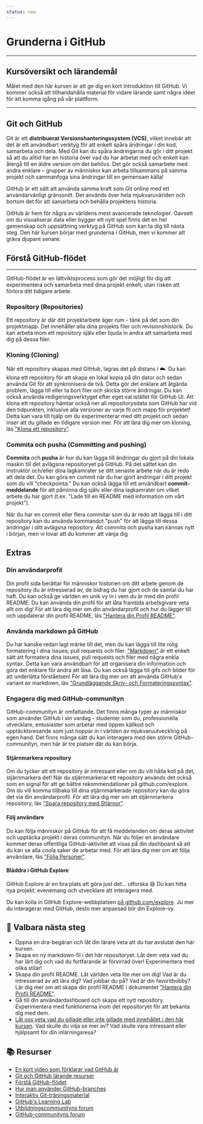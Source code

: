```yaml
---
status: new
---
```


# Grunderna i GitHub

---
## Kursöversikt och lärandemål

Målet med den här kursen är att ge dig en kort introduktion till GitHub. Vi kommer också att tillhandahålla material för vidare lärande samt några idéer för att komma igång på vår plattform.

---
## Git och GitHub

Git är ett **distribuerat Versionshanteringssystem (VCS)**, vilket innebär att det är ett användbart verktyg för att enkelt spåra ändringar i din kod, samarbeta och dela. Med Git kan du spåra ändringarna du gör i ditt projekt så att du alltid har en historia över vad du har arbetat med och enkelt kan återgå till en äldre version om det behövs. Det gör också samarbete med andra enklare – grupper av människor kan arbeta tillsammans på samma projekt och sammanfoga sina ändringar till en gemensam källa!

GitHub är ett sätt att använda samma kraft som Git online med ett användarvänligt gränssnitt. Det används över hela mjukvaruvärlden och bortom det för att samarbeta och behålla projektens historia.

GitHub är hem för några av världens mest avancerade teknologier. Oavsett om du visualiserar data eller bygger ett nytt spel finns det en hel gemenskap och uppsättning verktyg på GitHub som kan ta dig till nästa steg. Den här kursen börjar med grunderna i GitHub, men vi kommer att gräva djupare senare.

## Förstå GitHub-flödet
---
GitHub-flödet är en lättviktsprocess som gör det möjligt för dig att experimentera och samarbeta med dina projekt enkelt, utan risken att förlora ditt tidigare arbete.

### Repository (Repositories)

Ett repository är där ditt projektarbete äger rum - tänk på det som din projektmapp. Det innehåller alla dina projekts filer och revisionshistorik. Du kan arbeta inom ett repository själv eller bjuda in andra att samarbeta med dig på dessa filer.

### Kloning (Cloning)

När ett repository skapas med GitHub, lagras det på distans i ☁️. Du kan klona ett repository för att skapa en lokal kopia på din dator och sedan använda Git för att synkronisera de två. Detta gör det enklare att åtgärda problem, lägga till eller ta bort filer och skicka större ändringar. Du kan också använda redigeringsverktyget efter eget val istället för GitHub UI. Att klona ett repository hämtar också ner all repositorysdata som GitHub har vid den tidpunkten, inklusive alla versioner av varje fil och mapp för projektet! Detta kan vara till hjälp om du experimenterar med ditt projekt och sedan inser att du gillade en tidigare version mer. För att lära dig mer om kloning, läs ["Klona ett repository"](https://docs.github.com/en/github/creating-cloning-and-archiving-repositories/cloning-a-repository).

### Commita och pusha (Committing and pushing)

**Commita** och **pusha** är hur du kan lägga till ändringar du gjort på din lokala maskin till det avlägsna repositoryet på GitHub. På det sättet kan din instruktör och/eller dina lagkamrater se ditt senaste arbete när du är redo att dela det. Du kan göra en commit när du har gjort ändringar i ditt projekt som du vill "checkpointa." Du kan också lägga till ett användbart **commit-meddelande** för att påminna dig själv eller dina lagkamrater om vilket arbete du har gjort (t.ex. "Lade till en README med information om vårt projekt").

När du har en commit eller flera commitar som du är redo att lägga till i ditt repository kan du använda kommandot "push" för att lägga till dessa ändringar i ditt avlägsna repository. Att commita och pusha kan kännas nytt i början, men vi lovar att du kommer att vänja dig 

## Extras

### Din användarprofil

Din profil sida berättar för människor historien om ditt arbete genom de repository du är intresserad av, de bidrag du har gjort och de samtal du har haft. Du kan också ge världen en unik vy in i vem du är med din profil README. Du kan använda din profil för att låta framtida arbetsgivare veta allt om dig! För att lära dig mer om din användarprofil och hur du lägger till och uppdaterar din profil README, läs ["Hantera din Profil README"](https://docs.github.com/en/github/setting-up-and-managing-your-github-profile/managing-your-profile-readme).

### Använda markdown på GitHub

Du har kanske redan lagt märke till det, men du kan lägga till lite rolig formatering i dina issues, pull requests och filer. ["Markdown"](https://guides.github.com/features/mastering-markdown/) är ett enkelt sätt att formatera dina issues, pull requests och filer med några enkla syntax. Detta kan vara användbart för att organisera din information och göra det enklare för andra att läsa. Du kan också lägga till gifs och bilder för att underlätta förståelsen! För att lära dig mer om att använda GitHub's variant av markdown, läs ["Grundläggande Skriv- och Formateringssyntax"](https://docs.github.com/en/github/writing-on-github/basic-writing-and-formatting-syntax).

### Engagera dig med GitHub-communityn

GitHub-communityn är omfattande. Det finns många typer av människor som använder GitHub i sin vardag - studenter som du, professionella utvecklare, entusiaster som arbetar med öppen källkod och upptäcktsresande som just hoppar in i världen av mjukvaruutveckling på egen hand. Det finns många sätt du kan interagera med den större GitHub-communityn, men här är tre platser där du kan börja.

#### Stjärnmarkera repository

Om du tycker att ett repository är intressant eller om du vill hålla koll på det, stjärnmarkera det! När du stjärnmarkerar ett repository används det också som en signal för att ge bättre rekommendationer på github.com/explore. Om du vill komma tillbaka till dina stjärnmarkerade repository kan du göra det via din användarprofil. För att lära dig mer om att stjärnmarkera repository, läs ["Spara repository med Stjärnor"](https://docs.github.com/en/github/getting-started-with-github/saving-repositories-with-stars).

#### Följ användare

Du kan följa människor på GitHub för att få meddelanden om deras aktivitet och upptäcka projekt i deras communityn. När du följer en användare kommer deras offentliga GitHub-aktivitet att visas på din dashboard så att du kan se alla coola saker de arbetar med. För att lära dig mer om att följa användare, läs ["Följa Personer"](https://docs.github.com/en/github/getting-started-with-github/following-people).

#### Bläddra i GitHub Explore

GitHub Explore är en bra plats att göra just det... utforska :smile: Du kan hitta nya projekt, evenemang och utvecklare att interagera med.

Du kan kolla in GitHub Explore-webbplatsen [på github.com/explore](https://github.com/explore). Ju mer du interagerar med GitHub, desto mer anpassad blir din Explore-vy.

## 📝 Valbara nästa steg

* Öppna en dra-begäran och låt din lärare veta att du har avslutat den här kursen.
* Skapa en ny markdown-fil i det här repositoryet. Låt dem veta vad du har lärt dig och vad du fortfarande är förvirrad över! Experimentera med olika stilar!
* Skapa din profil README. Låt världen veta lite mer om dig! Vad är du intresserad av att lära dig? Vad jobbar du på? Vad är din favorithobby? Lär dig mer om att skapa din profil README i dokumentet ["Hantera din Profil README"](https://docs.github.com/en/github/setting-up-and-managing-your-github-profile/managing-your-profile-readme).
* Gå till din användardashboard och skapa ett nytt repository. Experimentera med funktionerna inom det repositoryet för att bekanta dig med dem.
* [Låt oss veta vad du gillade eller inte gillade med innehållet i den här kursen](https://support.github.com/contact/education). Vad skulle du vilja se mer av? Vad skulle vara intressant eller hjälpsamt för din inlärningsresa?

## 📚 Resurser

* [En kort video som förklarar vad GitHub är](https://www.youtube.com/watch?v=w3jLJU7DT5E&feature=youtu.be)
* [Git och GitHub lärande resurser](https://docs.github.com/en/github/getting-started-with-github/git-and-github-learning-resources)
* [Förstå GitHub-flödet](https://guides.github.com/introduction/flow/)
* [Hur man använder GitHub-branches](https://www.youtube.com/watch?v=H5GJfcp3p4Q&feature=youtu.be)
* [Interaktiv Git-träningsmaterial](https://githubtraining.github.io/training-manual/#/01_getting_ready_for_class)
* [GitHub's Learning Lab](https://lab.github.com/)
* [Utbildningscommunityns forum](https://education.github.community/)
* [GitHub-communityns forum](https://github.community/)
